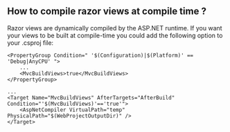 How to compile razor views at compile time ?
---

Razor views are dynamically compiled by the ASP.NET runtime. If you want your views to be built at compile-time you could add the following option to your .csproj file:

	<PropertyGroup Condition=" '$(Configuration)|$(Platform)' == 'Debug|AnyCPU' ">
		...
	    <MvcBuildViews>true</MvcBuildViews>
	</PropertyGroup>

	...
	<Target Name="MvcBuildViews" AfterTargets="AfterBuild" Condition="'$(MvcBuildViews)'=='true'">
    	<AspNetCompiler VirtualPath="temp" PhysicalPath="$(WebProjectOutputDir)" />
	</Target>


